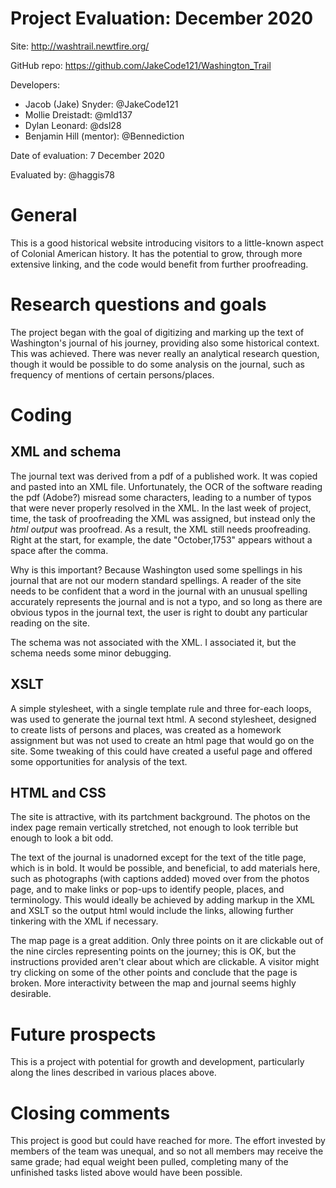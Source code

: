 # Project Evaluation: December 2020

Site: http://washtrail.newtfire.org/

GitHub repo: https://github.com/JakeCode121/Washington_Trail

Developers:
* Jacob (Jake) Snyder: @JakeCode121
* Mollie Dreistadt: @mld137
* Dylan Leonard: @dsl28
* Benjamin Hill (mentor): @Bennediction

Date of evaluation: 7 December 2020

Evaluated by: @haggis78

# General
This is a good historical website introducing visitors to a little-known aspect of Colonial American history. It has the potential to grow, through more extensive linking, and the code would benefit from further proofreading.

# Research questions and goals
The project began with the goal of digitizing and marking up the text of Washington's journal of his journey, providing also some historical context. This was achieved. There was never really an analytical research question, though it would be possible to do some analysis on the journal, such as frequency of mentions of certain persons/places.

# Coding
## XML and schema
The journal text was derived from a pdf of a published work. It was copied and pasted into an XML file. Unfortunately, the OCR of the software reading the pdf (Adobe?) misread some characters, leading to a number of typos that were never properly resolved in the XML. In the last week of project, time, the task of proofreading the XML was assigned, but instead only the *html output* was proofread. As a result, the XML still needs proofreading. Right at the start, for example, the date "October,1753" appears without a space after the comma. 

Why is this important? Because Washington used some spellings in his journal that are not our modern standard spellings. A reader of the site needs to be confident that a word in the journal with an unusual spelling accurately represents the journal and is not a typo, and so long as there are obvious typos in the journal text, the user is right to doubt any particular reading on the site.

The schema was not associated with the XML. I associated it, but the schema needs some minor debugging.

## XSLT

A simple stylesheet, with a single template rule and three for-each loops, was used to generate the journal text html. A second stylesheet, designed to create lists of persons and places, was created as a homework assignment but was not used to create an html page that would go on the site. Some tweaking of this could have created a useful page and offered some opportunities for analysis of the text.

## HTML and CSS
The site is attractive, with its partchment background. The photos on the index page remain vertically stretched, not enough to look terrible but enough to look a bit odd. 

The text of the journal is unadorned except for the text of the title page, which is in bold. It would be possible, and beneficial, to add materials here, such as photographs (with captions added) moved over from the photos page, and to make links or pop-ups to identify people, places, and terminology. This would ideally be achieved by adding markup in the XML and XSLT so the output html would include the links, allowing further tinkering with the XML if necessary.

The map page is a great addition. Only three points on it are clickable out of the nine circles representing points on the journey; this is OK, but the instructions provided aren't clear about which are clickable. A visitor might try clicking on some of the other points and conclude that the page is broken. More interactivity between the map and journal seems highly desirable.

# Future prospects
This is a project with potential for growth and development, particularly along the lines described in various places above.

# Closing comments
This project is good but could have reached for more. The effort invested by members of the team was unequal, and so not all members may receive the same grade; had equal weight been pulled, completing many of the unfinished tasks listed above would have been possible.
